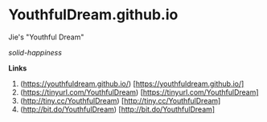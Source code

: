 # YouthfulDream.github.io
Jie's "Youthful Dream"

_solid-happiness_

**Links**
1. (https://youthfuldream.github.io/) [https://youthfuldream.github.io/]
2. (https://tinyurl.com/YouthfulDream) [https://tinyurl.com/YouthfulDream]
3. (http://tiny.cc/YouthfulDream) [http://tiny.cc/YouthfulDream]
4. (http://bit.do/YouthfulDream) [http://bit.do/YouthfulDream]




